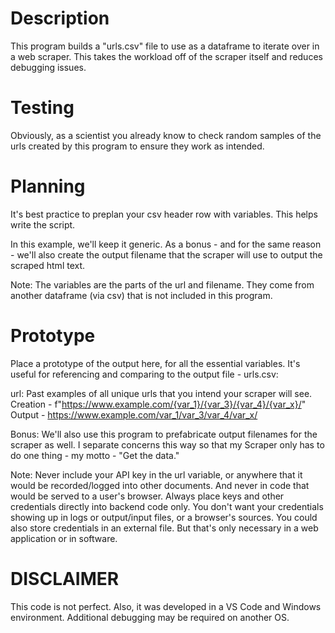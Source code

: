 # Description
This program builds a "urls.csv" file to use as a dataframe to iterate over in a web scraper. This takes the workload off of the scraper itself and reduces debugging issues. 

# Testing
Obviously, as a scientist you already know to check random samples of the urls created by this program to ensure they work as intended.

# Planning
It's best practice to preplan your csv header row with variables. This helps write the script.

In this example, we'll keep it generic. As a bonus - and for the same reason - we'll also create the output filename that the scraper will use to output the scraped html text.

Note: The variables are the parts of the url and filename. They come from another dataframe (via csv) that is not included in this program. 

# Prototype
Place a prototype of the output here, for all the essential variables. It's useful for referencing and comparing to the output file - urls.csv:

url: 
Past examples of all unique urls that you intend your scraper will see.
Creation - f"https://www.example.com/{var_1}/{var_3}/{var_4}/{var_x}/"
Output - https://www.example.com/var_1/var_3/var_4/var_x/

Bonus: We'll also use this program to prefabricate output filenames for the scraper as well. I separate concerns this way so that my Scraper only has to do one thing - my motto - "Get the data."

Note: Never include your API key in the url variable, or anywhere that it would be recorded/logged into other documents. And never in code that would be served to a user's browser. Always place keys and other credentials directly into backend code only. You don't want your credentials showing up in logs or output/input files, or a browser's sources. You could also store credentials in an external file. But that's only necessary in a web application or in software.

# DISCLAIMER
This code is not perfect. Also, it was developed in a VS Code and Windows environment. Additional debugging may be required on another OS.